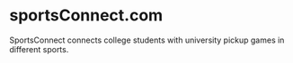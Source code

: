 # sportsConnect.com
SportsConnect connects college students with university pickup games in different sports. 
